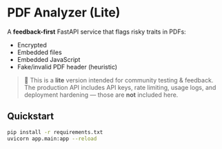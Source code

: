 # PDF Analyzer (Lite)

A **feedback-first** FastAPI service that flags risky traits in PDFs:
- Encrypted
- Embedded files
- Embedded JavaScript
- Fake/invalid PDF header (heuristic)

> 🧪 This is a **lite** version intended for community testing & feedback.
> The production API includes API keys, rate limiting, usage logs, and
> deployment hardening — those are **not** included here.

## Quickstart

```bash
pip install -r requirements.txt
uvicorn app.main:app --reload